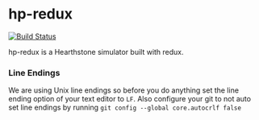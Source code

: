 # hp-redux 
[![Build Status](https://travis-ci.org/Bebersohl/hp-redux.svg?branch=master)](https://travis-ci.org/Bebersohl/hp-redux)

hp-redux is a Hearthstone simulator built with redux.

### Line Endings
We are using Unix line endings so before you do anything set the line ending option of your text editor to `LF`. Also configure your git to not auto set line endings by running `git config --global core.autocrlf false`
